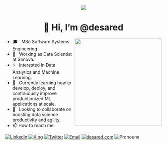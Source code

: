 
<p align="center"><img src="https://i.imgur.com/A6bWGFl.gif"/></p>

<h1 align="center">👋 Hi, I’m @desared </h1>

<img align ="right" src = "https://media.giphy.com/media/jdPMeyv9rn0hZHh8n9/giphy.gif" width="280" height="280">

- 🎓 &nbsp; MSc Software Systems Engineering
- 💼 &nbsp; Working as Data Scientist at Sonova.
- ⚡ &nbsp; Interested in Data Analytics and Machine Learning.
- 🌱 &nbsp; Currently learning how to develop, deploy, and continuously improve productionized ML applications at scale.
- 👀 &nbsp; Looking to collaborate on boosting data science productivity and agility.
- 📫 How to reach me: 

[![Linkedin](https://img.shields.io/badge/-LinkedIn-blue?style=flat&logo=Linkedin&logoColor=white&link=https://www.linkedin.com/in/desared/)](https://www.linkedin.com/in/desared/)
[![Xing](https://img.shields.io/badge/-Xing-green?style=flat&logo=Xing&logoColor=white&link=https://www.xing.com/profile/Desared_Osmanllari/cv)](https://www.xing.com/profile/Desared_Osmanllari/cv)
[![Twitter](https://img.shields.io/badge/-Twitter-blue?style=flat&logo=Twitter&logoColor=white&link=https://twitter.com/DOsmanllari)](https://twitter.com/DOsmanllari)
[![Email](https://img.shields.io/badge/-Email-c14438?style=flat&logo=Gmail&logoColor=white)](desaredosmanllari@gmail.com)
[![desared.com](https://img.shields.io/badge/-desared.com-lightblue?style=flat&logo=desared&logoColor=white&link=https://desared.com/)](https://desared.com/)
![Pronouns](https://img.shields.io/badge/Pronouns-He%2FHim-brightgreen?style=flat)        


<!---
desared/desared is a ✨ special ✨ repository because its `README.md` (this file) appears on your GitHub profile.
You can click the Preview link to take a look at your changes.
--->
